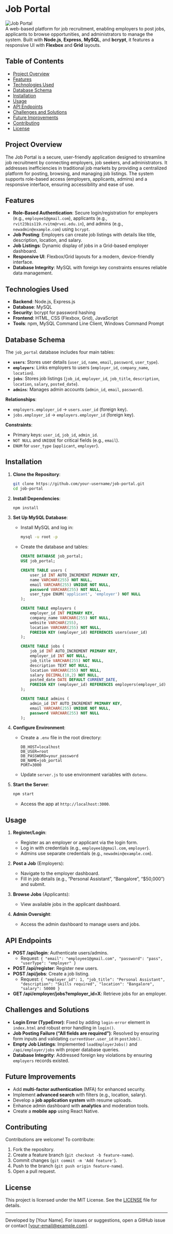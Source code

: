 # Job Portal

![Job Portal](https://img.shields.io/badge/Status-Active-brightgreen)  
A web-based platform for job recruitment, enabling employers to post jobs, applicants to browse opportunities, and administrators to manage the system. Built with **Node.js**, **Express**, **MySQL**, and **bcrypt**, it features a responsive UI with **Flexbox** and **Grid** layouts.

## Table of Contents
- [Project Overview](#project-overview)
- [Features](#features)
- [Technologies Used](#technologies-used)
- [Database Schema](#database-schema)
- [Installation](#installation)
- [Usage](#usage)
- [API Endpoints](#api-endpoints)
- [Challenges and Solutions](#challenges-and-solutions)
- [Future Improvements](#future-improvements)
- [Contributing](#contributing)
- [License](#license)

## Project Overview
The Job Portal is a secure, user-friendly application designed to streamline job recruitment by connecting employers, job seekers, and administrators. It addresses inefficiencies in traditional job markets by providing a centralized platform for posting, browsing, and managing job listings. The system supports role-based access (employers, applicants, admins) and a responsive interface, ensuring accessibility and ease of use.

## Features
- **Role-Based Authentication**: Secure login/registration for employers (e.g., `employee1@gmail.com`), applicants (e.g., `rvit23bis119.rvitm@rvei.edu.in`), and admins (e.g., `newadmin@example.com`) using `bcrypt`.
- **Job Posting**: Employers can create job listings with details like title, description, location, and salary.
- **Job Listings**: Dynamic display of jobs in a Grid-based employer dashboard.
- **Responsive UI**: Flexbox/Grid layouts for a modern, device-friendly interface.
- **Database Integrity**: MySQL with foreign key constraints ensures reliable data management.

## Technologies Used
- **Backend**: Node.js, Express.js
- **Database**: MySQL
- **Security**: bcrypt for password hashing
- **Frontend**: HTML, CSS (Flexbox, Grid), JavaScript
- **Tools**: npm, MySQL Command Line Client, Windows Command Prompt

## Database Schema
The `job_portal` database includes four main tables:
- **`users`**: Stores user details (`user_id`, `name`, `email`, `password`, `user_type`).
- **`employers`**: Links employers to users (`employer_id`, `company_name`, `location`).
- **`jobs`**: Stores job listings (`job_id`, `employer_id`, `job_title`, `description`, `location`, `salary`, `posted_date`).
- **`admins`**: Manages admin accounts (`admin_id`, `email`, `password`).

**Relationships**:
- `employers.employer_id` → `users.user_id` (foreign key).
- `jobs.employer_id` → `employers.employer_id` (foreign key).

**Constraints**:
- Primary keys: `user_id`, `job_id`, `admin_id`.
- `NOT NULL` and `UNIQUE` for critical fields (e.g., `email`).
- `ENUM` for `user_type` (`applicant`, `employer`).

## Installation
1. **Clone the Repository**:
   ```bash
   git clone https://github.com/your-username/job-portal.git
   cd job-portal
   ```

2. **Install Dependencies**:
   ```bash
   npm install
   ```

3. **Set Up MySQL Database**:
   - Install MySQL and log in:
     ```bash
     mysql -u root -p
     ```
   - Create the database and tables:
     ```sql
     CREATE DATABASE job_portal;
     USE job_portal;

     CREATE TABLE users (
         user_id INT AUTO_INCREMENT PRIMARY KEY,
         name VARCHAR(255) NOT NULL,
         email VARCHAR(255) UNIQUE NOT NULL,
         password VARCHAR(255) NOT NULL,
         user_type ENUM('applicant', 'employer') NOT NULL
     );

     CREATE TABLE employers (
         employer_id INT PRIMARY KEY,
         company_name VARCHAR(255) NOT NULL,
         website VARCHAR(255),
         location VARCHAR(255) NOT NULL,
         FOREIGN KEY (employer_id) REFERENCES users(user_id)
     );

     CREATE TABLE jobs (
         job_id INT AUTO_INCREMENT PRIMARY KEY,
         employer_id INT NOT NULL,
         job_title VARCHAR(255) NOT NULL,
         description TEXT NOT NULL,
         location VARCHAR(255) NOT NULL,
         salary DECIMAL(10,2) NOT NULL,
         posted_date DATE DEFAULT CURRENT_DATE,
         FOREIGN KEY (employer_id) REFERENCES employers(employer_id)
     );

     CREATE TABLE admins (
         admin_id INT AUTO_INCREMENT PRIMARY KEY,
         email VARCHAR(255) UNIQUE NOT NULL,
         password VARCHAR(255) NOT NULL
     );
     ```

4. **Configure Environment**:
   - Create a `.env` file in the root directory:
     ```env
     DB_HOST=localhost
     DB_USER=root
     DB_PASSWORD=your_password
     DB_NAME=job_portal
     PORT=3000
     ```
   - Update `server.js` to use environment variables with `dotenv`.

5. **Start the Server**:
   ```bash
   npm start
   ```
   - Access the app at `http://localhost:3000`.

## Usage
1. **Register/Login**:
   - Register as an employer or applicant via the login form.
   - Log in with credentials (e.g., `employee1@gmail.com`, `employer`).
   - Admins use separate credentials (e.g., `newadmin@example.com`).

2. **Post a Job** (Employers):
   - Navigate to the employer dashboard.
   - Fill in job details (e.g., “Personal Assistant”, “Bangalore”, “$50,000”) and submit.

3. **Browse Jobs** (Applicants):
   - View available jobs in the applicant dashboard.

4. **Admin Oversight**:
   - Access the admin dashboard to manage users and jobs.

## API Endpoints
- **POST /api/login**: Authenticate users/admins.
  - Request: `{ "email": "employee1@gmail.com", "password": "pass", "userType": "employer" }`
- **POST /api/register**: Register new users.
- **POST /api/jobs**: Create a job listing.
  - Request: `{ "employer_id": 1, "job_title": "Personal Assistant", "description": "Skills required", "location": "Bangalore", "salary": 50000 }`
- **GET /api/employer/jobs?employer_id=X**: Retrieve jobs for an employer.

## Challenges and Solutions
- **Login Error (TypeError)**: Fixed by adding `login-error` element in `index.html` and robust error handling in `login()`.
- **Job Posting Failure (“All fields are required”)**: Resolved by ensuring form inputs and validating `currentUser.user_id` in `postJob()`.
- **Empty Job Listings**: Implemented `loadEmployerJobs()` and `/api/employer/jobs` with proper database queries.
- **Database Integrity**: Addressed foreign key violations by ensuring `employers` records existed.

## Future Improvements
- Add **multi-factor authentication** (MFA) for enhanced security.
- Implement **advanced search** with filters (e.g., location, salary).
- Develop a **job application system** with resume uploads.
- Enhance admin dashboard with **analytics** and moderation tools.
- Create a **mobile app** using React Native.

## Contributing
Contributions are welcome! To contribute:
1. Fork the repository.
2. Create a feature branch (`git checkout -b feature-name`).
3. Commit changes (`git commit -m 'Add feature'`).
4. Push to the branch (`git push origin feature-name`).
5. Open a pull request.

## License
This project is licensed under the MIT License. See the [LICENSE](LICENSE) file for details.

---

Developed by [Your Name]. For issues or suggestions, open a GitHub issue or contact [your-email@example.com].